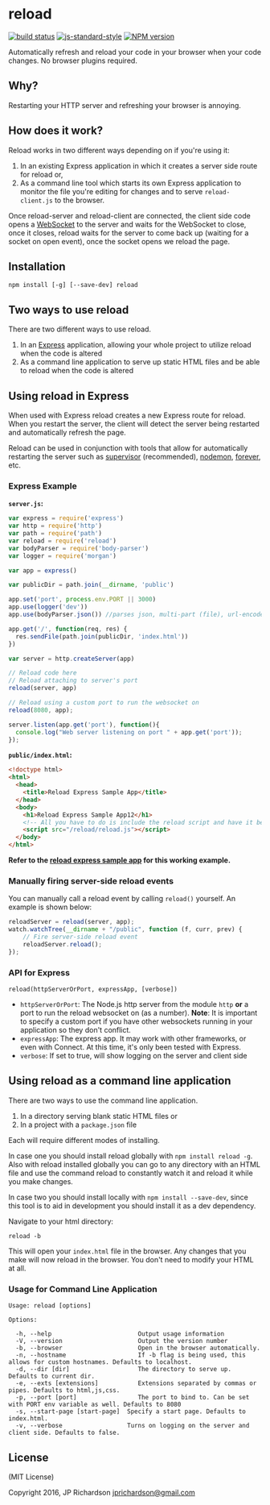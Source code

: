 reload
=======

[![build status](https://api.travis-ci.org/jprichardson/reload.svg)](http://travis-ci.org/jprichardson/reload)
[![js-standard-style](https://img.shields.io/badge/code%20style-standard-brightgreen.svg)](http://standardjs.com/)
[![NPM version](https://img.shields.io/npm/v/reload.svg?style=flat-square)](https://www.npmjs.com/package/reload)

Automatically refresh and reload your code in your browser when your code changes. No browser plugins required.

Why?
----

Restarting your HTTP server and refreshing your browser is annoying.

How does it work?
----------

Reload works in two different ways depending on if you're using it:

1. In an existing Express application in which it creates a server side route for reload or,
2. As a command line tool which starts its own Express application to monitor the file you're editing for changes and to serve `reload-client.js` to the browser.

Once reload-server and reload-client are connected, the client side code opens a [WebSocket](https://en.wikipedia.org/wiki/WebSocket) to the server and waits for the WebSocket to close, once it closes, reload waits for the server to come back up (waiting for a socket on open event), once the socket opens we reload the page.

Installation
---

    npm install [-g] [--save-dev] reload


Two ways to use reload
---

There are two different ways to use reload.

1. In an [Express](http://expressjs.com/) application, allowing your whole project to utilize reload when the code is altered
2. As a command line application to serve up static HTML files and be able to reload when the code is altered

Using reload in Express
---
When used with Express reload creates a new Express route for reload. When you restart the server, the client will detect the server being restarted and automatically refresh the page.

Reload can be used in conjunction with tools that allow for automatically restarting the server such as [supervisor](https://github.com/isaacs/node-supervisor) (recommended), [nodemon](https://github.com/remy/nodemon), [forever](https://github.com/nodejitsu/forever), etc.

### Express Example

**`server.js`:**
```javascript
var express = require('express')
var http = require('http')
var path = require('path')
var reload = require('reload')
var bodyParser = require('body-parser')
var logger = require('morgan')

var app = express()

var publicDir = path.join(__dirname, 'public')

app.set('port', process.env.PORT || 3000)
app.use(logger('dev'))
app.use(bodyParser.json()) //parses json, multi-part (file), url-encoded

app.get('/', function(req, res) {
  res.sendFile(path.join(publicDir, 'index.html'))
})

var server = http.createServer(app)

// Reload code here
// Reload attaching to server's port
reload(server, app)

// Reload using a custom port to run the websocket on
reload(8080, app);

server.listen(app.get('port'), function(){
  console.log("Web server listening on port " + app.get('port'));
});
```

**`public/index.html`:**
```html
<!doctype html>
<html>
  <head>
    <title>Reload Express Sample App</title>
  </head>
  <body>
  	<h1>Reload Express Sample App12</h1>
    <!-- All you have to do is include the reload script and have it be on every page of your project -->
    <script src="/reload/reload.js"></script>
  </body>
</html>
```

**Refer to the [reload express sample app](https://github.com/jprichardson/reload/tree/master/expressSampleApp) for this working example.**

### Manually firing server-side reload events

You can manually call a reload event by calling `reload()` yourself. An example is shown below:

```javascript
reloadServer = reload(server, app);
watch.watchTree(__dirname + "/public", function (f, curr, prev) {
    // Fire server-side reload event
    reloadServer.reload();
});
```

### API for Express

```
reload(httpServerOrPort, expressApp, [verbose])
```

- `httpServerOrPort`:  The Node.js http server from the module `http` **or** a port to run the reload websocket on (as a number). **Note**: It is important to specify a custom port if you have other websockets running in your application so they don't conflict.
- `expressApp`:  The express app. It may work with other frameworks, or even with Connect. At this time, it's only been tested with Express.
- `verbose`:     If set to true, will show logging on the server and client side

Using reload as a command line application
---

There are two ways to use the command line application.

1. In a directory serving blank static HTML files or
2. In a project with a `package.json` file

Each will require different modes of installing.

In case one you should install reload globally with `npm install reload -g`. Also with reload installed globally you can go to any directory with an HTML file and use the command reload to constantly watch it and reload it while you make changes.

In case two you should install locally with `npm install --save-dev`, since this tool is to aid in development you should install it as a dev dependency.

Navigate to your html directory:

    reload -b

This will open your `index.html` file in the browser. Any changes that you make will now reload in the browser. You don't need to modify your HTML at all.

### Usage for Command Line Application

```
Usage: reload [options]

Options:

  -h, --help                        Output usage information
  -V, --version                     Output the version number
  -b, --browser                     Open in the browser automatically.
  -n, --hostname                    If -b flag is being used, this allows for custom hostnames. Defaults to localhost.
  -d, --dir [dir]                   The directory to serve up. Defaults to current dir.
  -e, --exts [extensions]           Extensions separated by commas or pipes. Defaults to html,js,css.
  -p, --port [port]                 The port to bind to. Can be set with PORT env variable as well. Defaults to 8080
  -s, --start-page [start-page]	 Specify a start page. Defaults to index.html.
  -v, --verbose					 Turns on logging on the server and client side. Defaults to false.
```

License
---

(MIT License)

Copyright 2016, JP Richardson  <jprichardson@gmail.com>
